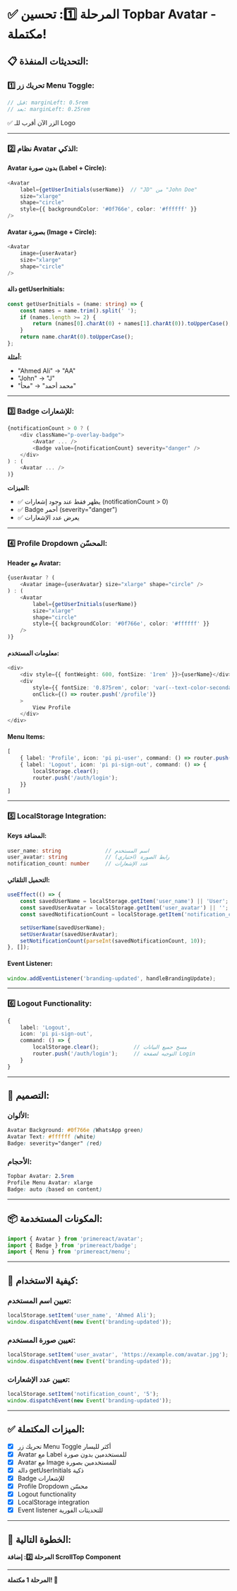 # ✅ المرحلة 1️⃣: تحسين Topbar Avatar - مكتملة!

## 📋 **التحديثات المنفذة:**

### **1️⃣ تحريك زر Menu Toggle:**
```scss
// قبل: marginLeft: 0.5rem
// بعد: marginLeft: 0.25rem
```
✅ الزر الآن أقرب للـ Logo

---

### **2️⃣ نظام Avatar الذكي:**

#### **Avatar بدون صورة (Label + Circle):**
```typescript
<Avatar 
    label={getUserInitials(userName)}  // "JD" من "John Doe"
    size="xlarge" 
    shape="circle"
    style={{ backgroundColor: '#0f766e', color: '#ffffff' }}
/>
```

#### **Avatar بصورة (Image + Circle):**
```typescript
<Avatar 
    image={userAvatar}
    size="xlarge" 
    shape="circle"
/>
```

#### **دالة getUserInitials:**
```typescript
const getUserInitials = (name: string) => {
    const names = name.trim().split(' ');
    if (names.length >= 2) {
        return (names[0].charAt(0) + names[1].charAt(0)).toUpperCase();
    }
    return name.charAt(0).toUpperCase();
};
```

**أمثلة:**
- "Ahmed Ali" → "AA"
- "John" → "J"
- "محمد أحمد" → "محأ"

---

### **3️⃣ Badge للإشعارات:**

```typescript
{notificationCount > 0 ? (
    <div className="p-overlay-badge">
        <Avatar ... />
        <Badge value={notificationCount} severity="danger" />
    </div>
) : (
    <Avatar ... />
)}
```

**الميزات:**
- ✅ يظهر فقط عند وجود إشعارات (notificationCount > 0)
- ✅ Badge أحمر (severity="danger")
- ✅ يعرض عدد الإشعارات

---

### **4️⃣ Profile Dropdown المحسّن:**

#### **Header مع Avatar:**
```typescript
{userAvatar ? (
    <Avatar image={userAvatar} size="xlarge" shape="circle" />
) : (
    <Avatar 
        label={getUserInitials(userName)} 
        size="xlarge" 
        shape="circle"
        style={{ backgroundColor: '#0f766e', color: '#ffffff' }}
    />
)}
```

#### **معلومات المستخدم:**
```typescript
<div>
    <div style={{ fontWeight: 600, fontSize: '1rem' }}>{userName}</div>
    <div 
        style={{ fontSize: '0.875rem', color: 'var(--text-color-secondary)', cursor: 'pointer' }} 
        onClick={() => router.push('/profile')}
    >
        View Profile
    </div>
</div>
```

#### **Menu Items:**
```typescript
[
    { label: 'Profile', icon: 'pi pi-user', command: () => router.push('/profile') },
    { label: 'Logout', icon: 'pi pi-sign-out', command: () => {
        localStorage.clear();
        router.push('/auth/login');
    }}
]
```

---

### **5️⃣ LocalStorage Integration:**

#### **Keys المضافة:**
```typescript
user_name: string              // اسم المستخدم
user_avatar: string            // رابط الصورة (اختياري)
notification_count: number     // عدد الإشعارات
```

#### **التحميل التلقائي:**
```typescript
useEffect(() => {
    const savedUserName = localStorage.getItem('user_name') || 'User';
    const savedUserAvatar = localStorage.getItem('user_avatar') || '';
    const savedNotificationCount = localStorage.getItem('notification_count') || '0';
    
    setUserName(savedUserName);
    setUserAvatar(savedUserAvatar);
    setNotificationCount(parseInt(savedNotificationCount, 10));
}, []);
```

#### **Event Listener:**
```typescript
window.addEventListener('branding-updated', handleBrandingUpdate);
```

---

### **6️⃣ Logout Functionality:**

```typescript
{
    label: 'Logout',
    icon: 'pi pi-sign-out',
    command: () => {
        localStorage.clear();           // مسح جميع البيانات
        router.push('/auth/login');     // التوجيه لصفحة Login
    }
}
```

---

## 🎨 **التصميم:**

### **الألوان:**
```scss
Avatar Background: #0f766e (WhatsApp green)
Avatar Text: #ffffff (white)
Badge: severity="danger" (red)
```

### **الأحجام:**
```scss
Topbar Avatar: 2.5rem
Profile Menu Avatar: xlarge
Badge: auto (based on content)
```

---

## 📦 **المكونات المستخدمة:**

```typescript
import { Avatar } from 'primereact/avatar';
import { Badge } from 'primereact/badge';
import { Menu } from 'primereact/menu';
```

---

## 🔧 **كيفية الاستخدام:**

### **تعيين اسم المستخدم:**
```typescript
localStorage.setItem('user_name', 'Ahmed Ali');
window.dispatchEvent(new Event('branding-updated'));
```

### **تعيين صورة المستخدم:**
```typescript
localStorage.setItem('user_avatar', 'https://example.com/avatar.jpg');
window.dispatchEvent(new Event('branding-updated'));
```

### **تعيين عدد الإشعارات:**
```typescript
localStorage.setItem('notification_count', '5');
window.dispatchEvent(new Event('branding-updated'));
```

---

## ✅ **الميزات المكتملة:**

- [x] تحريك زر Menu Toggle أكثر لليسار
- [x] Avatar مع Label للمستخدمين بدون صورة
- [x] Avatar مع Image للمستخدمين بصورة
- [x] دالة getUserInitials ذكية
- [x] Badge للإشعارات
- [x] Profile Dropdown محسّن
- [x] Logout functionality
- [x] LocalStorage integration
- [x] Event listener للتحديثات الفورية

---

## 🚀 **الخطوة التالية:**

**المرحلة 2️⃣: إضافة ScrollTop Component**

---

**المرحلة 1 مكتملة! 🎉**
